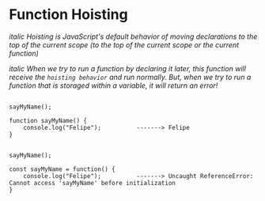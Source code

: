 # Function Hoisting 

_italic Hoisting is JavaScript's default behavior of moving declarations to the top of the current scope (to the top of the current scope or the current function)_

_italic When we try to run a function by declaring it later, this function will receive the `hoisting behavior` and run normally. But, when we try to run a function that is storaged within a variable, it will return an error!_


```JS 

sayMyName();

function sayMyName() {
    console.log("Felipe");          -------> Felipe
}

```


```JS 

sayMyName();

const sayMyName = function() {
    console.log("Felipe");          -------> Uncaught ReferenceError: Cannot access 'sayMyName' before initialization
}

```

